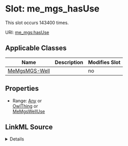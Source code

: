 

# Slot: me_mgs_hasUse




This slot occurs 143400 times.


URI: [me_mgs:hasUse](http://sawgraph.spatialai.org/v1/me-mgs#hasUse)



<!-- no inheritance hierarchy -->





## Applicable Classes

| Name | Description | Modifies Slot |
| --- | --- | --- |
| [MeMgsMGS-Well](../classes/MeMgsMGS-Well.md) |  |  no  |







## Properties

* Range: [Any](../classes/Any.md)&nbsp;or&nbsp;<br />[OwlThing](../classes/OwlThing.md)&nbsp;or&nbsp;<br />[MeMgsWellUse](../classes/MeMgsWellUse.md)







## LinkML Source

<details>

```yaml
name: me_mgs_hasUse
from_schema: okns:hydrology-kg
exact_mappings:
- http://sawgraph.spatialai.org/v1/me-mgs#hasUse
rank: 1000
slot_uri: me_mgs:hasUse
alias: me_mgs_hasUse
domain_of:
- me_mgs_MGS-Well
union_of:
- owl_Thing
- me_mgs_MGS-Well
- geo_Feature
- geo_SpatialObject
range: Any
any_of:
- range: owl_Thing
- range: me_mgs_WellUse

```
</details>